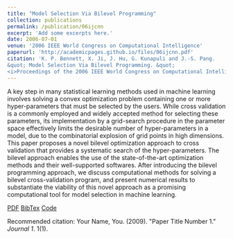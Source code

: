 ```yaml
---
title: "Model Selection Via Bilevel Programming"
collection: publications
permalink: /publication/06ijcnn
excerpt: 'Add some excerpts here.'
date: 2006-07-01
venue: '2006 IEEE World Congress on Computational Intelligence'
paperurl: 'http://academicpages.github.io/files/06ijcnn.pdf'
citation: 'K. P. Bennett, X. Ji, J. Hu, G. Kunapuli and J.-S. Pang. 
&quot; Model Selection Via Bilevel Programming. &quot; 
<i>Proceedings of the 2006 IEEE World Congress on Computational Intelligence</i>, Vancouver, BC, Canada, July 16-21, 2006.'
---
```

A key step in many statistical learning methods used in machine learning involves solving a convex optimization problem containing one or more hyper-parameters that must be selected by the users. While cross validation is a commonly employed and widely accepted method for selecting these parameters, its implementation by a grid-search procedure in the parameter space effectively limits the desirable number of hyper-parameters in a model, due to the combinatorial explosion of grid points in high dimensions. This paper proposes a novel bilevel optimization approach to cross validation that provides a systematic search of the hyper-parameters. The bilevel approach enables the use of the state-of-the-art optimization methods and their well-supported softwares. After introducing the bilevel programming approach, we discuss computational methods for solving a bilevel cross-validation program, and present numerical results to substantiate the viability of this novel approach as a promising computational tool for model selection in machine learning.

[PDF](http://academicpages.github.io/files/paper1.pdf)
[BibTex](http://academicpages.github.io/files/paper1.bib)
[Code](http://academicpages.github.io/files/code.m)

Recommended citation: Your Name, You. (2009). "Paper Title Number 1." <i>Journal 1</i>. 1(1).
